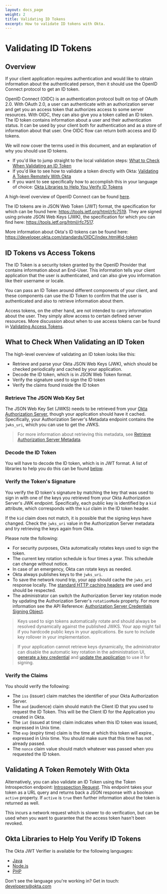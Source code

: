 ```yaml
---
layout: docs_page
weight: 2
title: Validating ID Tokens
excerpt: How to validate ID tokens with Okta.
---
```


# Validating ID Tokens

## Overview

If your client application requires authentication and would like to obtain information about the authenticated person, then it should use the OpenID Connect protocol to get an ID token.

OpenID Connect (OIDC) is an authentication protocol built on top of OAuth 2.0. With OAuth 2.0, a user can authenticate with an authorization server and get you an access token that authorizes access to some server resources. With OIDC, they can also give you a token called an ID token. The ID token contains information about a user and their authentication status. It can be used by your client both for authentication and as a store of information about that user. One OIDC flow can return both access and ID tokens.

We will now cover the terms used in this document, and an explanation of why you should use ID tokens.

- If you'd like to jump straight to the local validation steps: [What to Check When Validating an ID Token](#what-to-check-when-validating-an-id-token)
- If you'd like to see how to validate a token directly with Okta: [Validating A Token Remotely With Okta](#validating-a-token-remotely-with-okta)
- If you want to see specifically how to accomplish this in your language of choice: [Okta Libraries to Help You Verify ID Tokens](#okta-libraries-to-help-you-verify-id-tokens)

A high-level overview of OpenID Connect can be found [here](/authentication-guide/auth-overview/#openid-connect).

The ID tokens are in JSON Web Token (JWT) format, the specification for which can be found here: <https://tools.ietf.org/html/rfc7519>. They are signed using private JSON Web Keys (JWK), the specification for which you can find here: <https://tools.ietf.org/html/rfc7517>.

More information about Okta's ID tokens can be found here: <https://developer.okta.com/standards/OIDC/index.html#id-token>

## ID Tokens vs Access Tokens

The ID Token is a security token granted by the OpenID Provider that contains information about an End-User. This information tells your client application that the user is authenticated, and can also give you information like their username or locale.

You can pass an ID Token around different components of your client, and these components can use the ID Token to confirm that the user is authenticated and also to retrieve information about them.

Access tokens, on the other hand, are not intended to carry information about the user. They simply allow access to certain defined server resources. More discussion about when to use access tokens can be found in [Validating Access Tokens](validating-access-tokens).

## What to Check When Validating an ID Token

The high-level overview of validating an ID token looks like this:

- Retrieve and parse your Okta JSON Web Keys (JWK), which should be checked periodically and cached by your application.
- Decode the ID token, which is in JSON Web Token format.
- Verify the signature used to sign the ID token
- Verify the claims found inside the ID token

### Retrieve The JSON Web Key Set

The JSON Web Key Set (JWKS) needs to be retrieved from your [Okta Authorization Server](/authentication-guide/implementing-authentication/set-up-authz-server), though your application should have it cached. Specifically, your Authorization Server's Metadata endpoint contains the `jwks_uri`, which you can use to get the JWKS.

> For more information about retrieving this metadata, see [Retrieve Authorization Server Metadata](/docs/api/resources/oauth2.html#retrieve-authorization-server-metadata).

### Decode the ID Token

You will have to decode the ID token, which is in JWT format. A list of libraries to help you do this can be found [below](#okta-libraries-to-help-you-verify-id-tokens).

### Verify the Token's Signature

You verify the ID token's signature by matching the key that was used to sign in with one of the keys you retrieved from your Okta Authorization Server's JWK endpoint. Specifically, each public key is identified by a `kid` attribute, which corresponds with the `kid` claim in the ID token header.

If the `kid` claim does not match, it is possible that the signing keys have changed. Check the `jwks_uri` value in the Authorization Server metadata and try retrieving the keys again from Okta.

Please note the following:

- For security purposes, Okta automatically rotates keys used to sign the token.
- The current key rotation schedule is four times a year. This schedule can change without notice.
- In case of an emergency, Okta can rotate keys as needed.
- Okta always publishes keys to the `jwks_uri`.
- To save the network round trip, your app should cache the `jwks_uri` response locally. The [standard HTTP caching headers](https://developer.mozilla.org/en-US/docs/Web/HTTP/Headers/Cache-Control) are used and should be respected.
- The administrator can switch the Authorization Server key rotation mode by updating the Authorization Server's `rotationMode` property. For more information see the API Reference: [Authorization Server Credentials Signing Object](/docs/api/resources/oauth2.html#authorization-server-credentials-signing-object).

> Keys used to sign tokens automatically rotate and should always be resolved dynamically against the published JWKS. Your app might fail if you hardcode public keys in your applications. Be sure to include key rollover in your implementation.

> If your application cannot retrieve keys dynamically, the administrator can disable the automatic key rotation in the administration UI, [generate a key credential](/docs/api/resources/apps.html#generate-new-application-key-credential) and [update the application](/docs/api/resources/apps.html#update-key-credential-for-application) to use it for signing.

### Verify the Claims

You should verify the following:

- The `iss` (issuer) claim matches the identifier of your Okta Authorization Server.
- The `aud` (audience) claim should match the Client ID that you used to request the ID Token. This will be the Client ID for the Application you created in Okta.
- The `iat` (issued at time) claim indicates when this ID token was issued, expressed in Unix time.
- The `exp` (expiry time) claim is the time at which this token will expire., expressed in Unix time. You should make sure that this time has not already passed.
- The `nonce` claim value should match whatever was passed when you requested the ID token.

## Validating A Token Remotely With Okta

Alternatively, you can also validate an ID Token using the Token Introspection endpoint: [Introspection Request](/docs/api/resources/oidc.html#introspection-request). This endpoint takes your token as a URL query and returns back a JSON response with a boolean `active` property. If `active` is `true` then further information about the token is returned as well.

This incurs a network request which is slower to do verification, but can be used when you want to guarantee that the access token hasn't been revoked.

## Okta Libraries to Help You Verify ID Tokens

The Okta JWT Verifier is available for the following languages:

- [Java](https://github.com/okta/okta-jwt-verifier-java)
- [Node.js](https://github.com/okta/okta-oidc-js/tree/master/packages/jwt-verifier)
- [PHP](https://github.com/okta/okta-jwt-verifier-php)

Don't see the language you're working in? Get in touch: <developers@okta.com>
